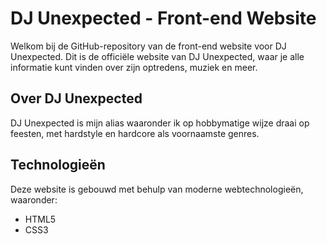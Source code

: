 # DJ Unexpected - Front-end Website

Welkom bij de GitHub-repository van de front-end website voor DJ Unexpected. Dit is de officiële website van DJ Unexpected, waar je alle informatie kunt vinden over zijn optredens, muziek en meer.

## Over DJ Unexpected

DJ Unexpected is mijn alias waaronder ik op hobbymatige wijze draai op feesten, met hardstyle en hardcore als voornaamste genres.

## Technologieën

Deze website is gebouwd met behulp van moderne webtechnologieën, waaronder:

- HTML5
- CSS3
